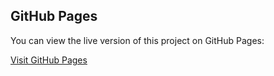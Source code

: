 ## GitHub Pages

You can view the live version of this project on GitHub Pages:

[Visit GitHub Pages](https://indrajithn06.github.io/to-do-list/)
